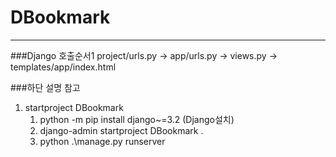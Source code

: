 # DBookmark
___
###Django 호출순서1
project/urls.py -> app/urls.py -> views.py -> templates/app/index.html

###하단 설명 참고
1. startproject DBookmark
   1. python -m pip install django~=3.2  (Django설치)
   2. django-admin startproject DBookmark .
   3. python .\manage.py runserver